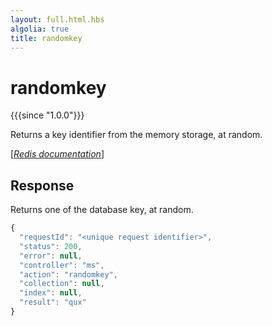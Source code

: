 ```yaml
---
layout: full.html.hbs
algolia: true
title: randomkey
---
```



# randomkey

{{{since "1.0.0"}}}

Returns a key identifier from the memory storage, at random.

[[_Redis documentation_]](https://redis.io/commands/randomkey)


## Response

Returns one of the database key, at random.

```javascript
{
  "requestId": "<unique request identifier>",
  "status": 200,
  "error": null,
  "controller": "ms",
  "action": "randomkey",
  "collection": null,
  "index": null,
  "result": "qux"
}
```
